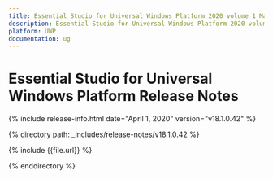```yaml
---
title: Essential Studio for Universal Windows Platform 2020 volume 1 Main Release Notes  
description: Essential Studio for Universal Windows Platform 2020 volume 1 Main Release Notes  
platform: UWP
documentation: ug
---
```


# Essential Studio for Universal Windows Platform  Release Notes  

{% include release-info.html date="April 1, 2020"  version="v18.1.0.42" %} 


{% directory path: _includes/release-notes/v18.1.0.42 %}

{% include {{file.url}} %}

{% enddirectory %}